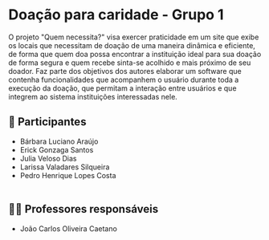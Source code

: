 # Doação para caridade - Grupo 1

O projeto "Quem necessita?" visa exercer praticidade em um site que exibe os locais que necessitam de doação de uma maneira dinâmica e eficiente, de forma que quem doa possa encontrar a instituição ideal para sua doação de forma segura e quem recebe sinta-se acolhido e mais próximo de seu doador. Faz parte dos objetivos dos autores elaborar um software que contenha funcionalidades que acompanhem o usuário durante toda a execução da doação, que permitam a interação entre usuários e que integrem ao sistema instituições interessadas nele.

## 👥 Participantes

- Bárbara Luciano Araújo
- Erick Gonzaga Santos
- Julia Veloso Dias
- Larissa Valadares Silqueira
- Pedro Henrique Lopes Costa
<br></br>

## 👨‍🏫 Professores responsáveis

* João Carlos Oliveira Caetano
<br></br>
